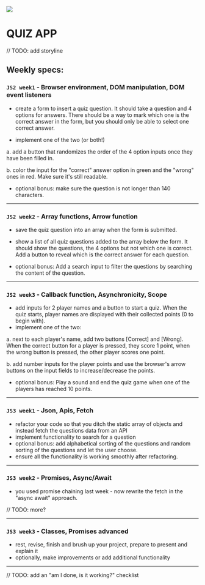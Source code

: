 ![](https://media.giphy.com/media/y1JYvLe9fFfpK/giphy.gif)

# QUIZ APP

// TODO: add storyline

## Weekly specs:

### `JS2 week1` - Browser environment, DOM manipulation, DOM event listeners

- create a form to insert a quiz question. It should take a question and 4 options for answers. There should be a way to mark which one is the correct answer in the form, but you should only be able to select one correct answer.

- implement one of the two (or both!)

a. add a button that randomizes the order of the 4 option inputs once they have been filled in.

b. color the input for the "correct" answer option in green and the "wrong" ones in red. Make sure it's still readable.

- optional bonus: make sure the question is not longer than 140 characters.

---

### `JS2 week2` - Array functions, Arrow function

- save the quiz question into an array when the form is submitted.

- show a list of all quiz questions added to the array below the form. It should show the questions, the 4 options but not which one is correct. Add a button to reveal which is the correct answer for each question.

- optional bonus: Add a search input to filter the questions by searching the content of the question.

---

### `JS2 week3` - Callback function, Asynchronicity, Scope

- add inputs for 2 player names and a button to start a quiz. When the quiz starts, player names are displayed with their collected points (0 to begin with).
- implement one of the two:

a. next to each player's name, add two buttons [Correct] and [Wrong]. When the correct button for a player is pressed, they score 1 point, when the wrong button is pressed, the other player scores one point.

b. add number inputs for the player points and use the browser's arrow buttons on the input fields to increase/decrease the points.

- optional bonus: Play a sound and end the quiz game when one of the players has reached 10 points.

---

### `JS3 week1` - Json, Apis, Fetch

- refactor your code so that you ditch the static array of objects and instead fetch the questions data from an API
- implement functionality to search for a question
- optional bonus: add alphabetical sorting of the questions and random sorting of the questions and let the user choose.
- ensure all the functionality is working smoothly after refactoring.

---

### `JS3 week2` - Promises, Async/Await

- you used promise chaining last week - now rewrite the fetch in the "async await" approach.

// TODO: more?

---

### `JS3 week3` - Classes, Promises advanced

- rest, revise, finish and brush up your project, prepare to present and explain it
- optionally, make improvements or add additional functionality

---

// TODO: add an "am I done, is it working?" checklist
